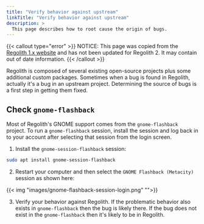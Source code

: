 ```yaml
---
title: "Verify behavior against upstream"
linkTitle: "Verify behavior against upstream"
description: >
  This page describes how to root cause the origin of bugs.
---
```


{{< callout type="error" >}}
NOTICE: This page was copied from the [Regolith 1.x website](https://regolith-linux.org) and has not been updated for Regolith 2.  It may contain out of date information.
{{< /callout >}}

Regolith is composed of several existing open-source projects plus some additional custom packages.  Sometimes when a bug is found in Regolith, actually it's a bug in an upstream project.  Determining the source of bugs is a first step in getting them fixed.

## Check `gnome-flashback`

Most of Regolith's GNOME support comes from the `gnome-flashback` project.  To run a `gnome-flashback` session, install the session and log back in to your account after selecting that session from the login screen.

1. Install the `gnome-session-flashback` session:

```bash
sudo apt install gnome-session-flashback
```

2. Restart your computer and then select the `GNOME Flashback (Metacity)` session as shown here:

{{< img "images/gnome-flashback-session-login.png" "">}}

3. Verify your behavior against Regolith.  If the problematic behavior also exists in `gnome-flashback` then the bug is likely there.  If the bug does not exist in the `gnome-flashback` then it's likely to be in Regolith.
